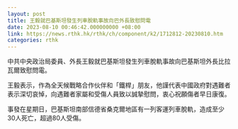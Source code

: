 ```yaml
---
layout: post
title: 王毅就巴基斯坦發生列車脫軌事故向巴外長致慰問電
date: 2023-08-10 00:46:42.000000000 +08:00
link: https://news.rthk.hk/rthk/ch/component/k2/1712812-20230810.htm
categories: rthk
---
```


中共中央政治局委員、外長王毅就巴基斯坦發生列車脫軌事故向巴基斯坦外長比拉瓦爾致慰問電。

王毅表示，作為全天候戰略合作伙伴和「鐵桿」朋友，他謹代表中國政府對遇難者表示深切哀悼，向遇難者家屬和受傷人員致以誠摯慰問，衷心祝願傷者早日康復。

事發在星期日，巴基斯坦南部信德省桑克爾地區有一列客運列車脫軌，造成至少30人死亡，超過80人受傷。

